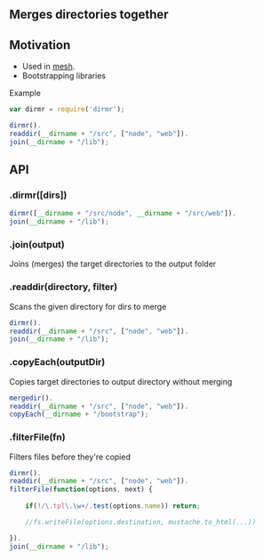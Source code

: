 ## Merges directories together

## Motivation

- Used in [mesh](/crcn/mesh).
- Bootstrapping libraries
 

 Example

```javascript
var dirmr = require('dirmr');

dirmr().
readdir(__dirname + "/src", ["node", "web"]).
join(__dirname + "/lib");
```


## API


### .dirmr([dirs])


```javascript
dirmr([__dirname + "/src/node", __dirname + "/src/web"]).
join(__dirname + "/lib");
```

### .join(output)

Joins (merges) the target directories to the output folder

### .readdir(directory, filter)

Scans the given directory for dirs to merge

```javascript
dirmr().
readdir(__dirname + "/src", ["node", "web"]).
join(__dirname + "/lib");
```


### .copyEach(outputDir)

Copies target directories to output directory without merging

```javascript
mergedir().
readdir(__dirname + "/src", ["node", "web"]).
copyEach(__dirname + "/bootstrap");
```

### .filterFile(fn)

Filters files before they're copied

```javascript
dirmr().
readdir(__dirname + "/src", ["node", "web"]).
filterFile(function(options, next) {
	
	if(!/\.tpl\.\w+/.test(options.name)) return;

	//fs.writeFile(options.destination, mustache.to_html(...))

}).
join(__dirname + "/lib");
```


